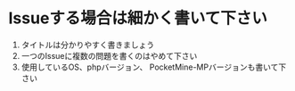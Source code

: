 # Issueする場合は細かく書いて下さい
1. タイトルは分かりやすく書きましょう  
1. 一つのIssueに複数の問題を書くのはやめて下さい  
1. 使用しているOS、phpバージョン、 PocketMine-MPバージョンも書いて下さい

